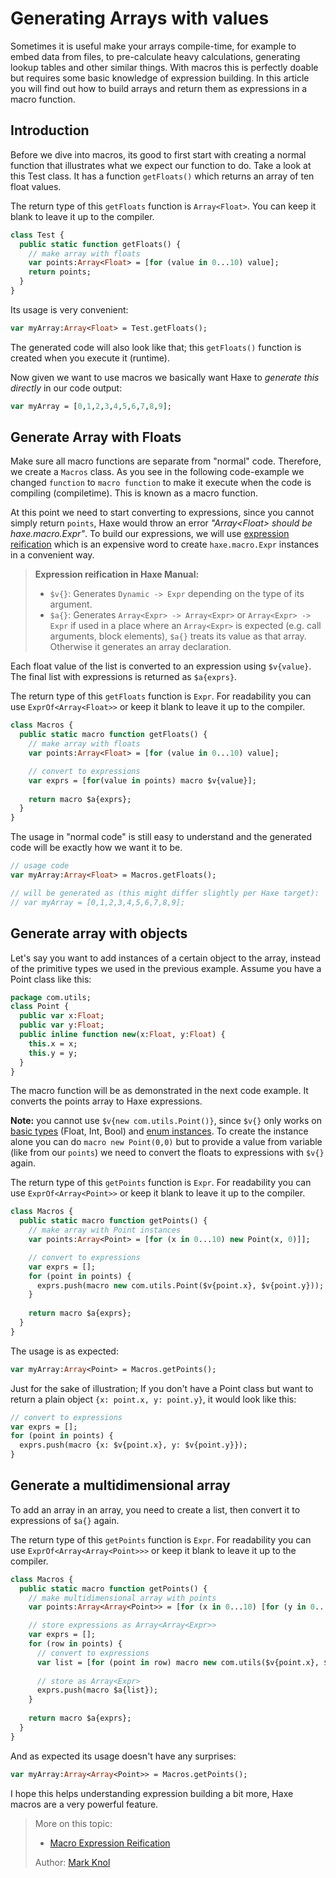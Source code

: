 [tags]: / "build-function,building-fields,array"

# Generating Arrays with values

Sometimes it is useful make your arrays compile-time, for example to embed data from files, to pre-calculate heavy calculations, generating lookup tables and other similar things. 
With macros this is perfectly doable but requires some basic knowledge of expression building. 
In this article you will find out how to build arrays and return them as expressions in a macro function.

## Introduction

Before we dive into macros, its good to first start with creating a normal function that illustrates what we expect our function to do.
Take a look at this Test class. It has a function `getFloats()` which returns an array of ten float values.

The return type of this `getFloats` function is `Array<Float>`. You can keep it blank to leave it up to the compiler.

```haxe
class Test {
  public static function getFloats() {
    // make array with floats
    var points:Array<Float> = [for (value in 0...10) value];
    return points;
  }
}
```

Its usage is very convenient:
```haxe
var myArray:Array<Float> = Test.getFloats();
```
The generated code will also look like that; this `getFloats()` function is created when you execute it (runtime). 

Now given we want to use macros we basically want Haxe to _generate this directly_ in our code output:

```haxe
var myArray = [0,1,2,3,4,5,6,7,8,9];
```

## Generate Array with Floats

Make sure all macro functions are separate from "normal" code. Therefore, we create a `Macros` class. 
As you see in the following code-example we changed `function` to `macro function` to make it execute when the code is compiling (compiletime). This is known as a macro function.

At this point we need to start converting to expressions, since you cannot simply return `points`, Haxe would throw an error _"Array&lt;Float&gt; should be haxe.macro.Expr"_.
To build our expressions, we will use [expression reification](https://haxe.org/manual/macro-reification-expression.html) which is an expensive word to create `haxe.macro.Expr` instances in a convenient way.

> **Expression reification in Haxe Manual:**  
> 
> * `$v{}`: Generates `Dynamic -> Expr` depending on the type of its argument. 
> * `$a{}`: Generates `Array<Expr> -> Array<Expr>` or `Array<Expr> -> Expr` if used in a place where an `Array<Expr>` is expected (e.g. call arguments, block elements), `$a{}` treats its value as that array. Otherwise it generates an array declaration.

Each float value of the list is converted to an expression using `$v{value}`.  
The final list with expressions is returned as `$a{exprs}`.

The return type of this `getFloats` function is `Expr`. For readability you can use `ExprOf<Array<Float>>` or keep it blank to leave it up to the compiler.

```haxe
class Macros {
  public static macro function getFloats() {
    // make array with floats
    var points:Array<Float> = [for (value in 0...10) value];

    // convert to expressions
    var exprs = [for(value in points) macro $v{value}];
    
    return macro $a{exprs};
  }
}
```

The usage in "normal code" is still easy to understand and the generated code will be exactly how we want it to be.
```haxe
// usage code
var myArray:Array<Float> = Macros.getFloats();

// will be generated as (this might differ slightly per Haxe target):
// var myArray = [0,1,2,3,4,5,6,7,8,9];
```

## Generate array with objects

Let's say you want to add instances of a certain object to the array, instead of the primitive types we used in the previous example. 
Assume you have a Point class like this:

```haxe
package com.utils;
class Point {
  public var x:Float;
  public var y:Float;
  public inline function new(x:Float, y:Float) {
    this.x = x;
    this.y = y;
  }
}
```

The macro function will be as demonstrated in the next code example. It converts the points array to Haxe expressions.

**Note:** you cannot use `$v{new com.utils.Point()}`, since `$v{}` only works on [basic types](https://haxe.org/manual/types-basic-types.html) (Float, Int, Bool) and [enum instances](https://haxe.org/manual/types-enum-instance.html).
To create the instance alone you can do `macro new Point(0,0)` but to provide a value from variable (like from our `points`) we need to convert the floats to expressions with `$v{}` again.

The return type of this `getPoints` function is `Expr`. For readability you can use `ExprOf<Array<Point>>` or keep it blank to leave it up to the compiler.
```haxe
class Macros {
  public static macro function getPoints() {
    // make array with Point instances
    var points:Array<Point> = [for (x in 0...10) new Point(x, 0)]];

    // convert to expressions
    var exprs = [];
    for (point in points) {
      exprs.push(macro new com.utils.Point($v{point.x}, $v{point.y}));
    }
    
    return macro $a{exprs};
  }
}
```

The usage is as expected:
```haxe
var myArray:Array<Point> = Macros.getPoints();
```

Just for the sake of illustration; If you don't have a Point class but want to return a plain object `{x: point.x, y: point.y}`, it would look like this:
```haxe
// convert to expressions
var exprs = [];
for (point in points) {
  exprs.push(macro {x: $v{point.x}, y: $v{point.y}});
}
```

## Generate a multidimensional array

To add an array in an array, you need to create a list, then convert it to expressions of `$a{}` again. 

The return type of this `getPoints` function is `Expr`. For readability you can use `ExprOf<Array<Array<Point>>>` or keep it blank to leave it up to the compiler.

```haxe
class Macros {
  public static macro function getPoints() {
    // make multidimensional array with points
    var points:Array<Array<Point>> = [for (x in 0...10) [for (y in 0...10) new Point(x, y)]];

    // store expressions as Array<Array<Expr>>
    var exprs = [];
    for (row in points) {
      // convert to expressions
      var list = [for (point in row) macro new com.utils($v{point.x}, $v{point.y})];
      
      // store as Array<Expr>
      exprs.push(macro $a{list});
    }
    
    return macro $a{exprs};
  }
}
```

And as expected its usage doesn't have any surprises:
```haxe
var myArray:Array<Array<Point>> = Macros.getPoints();
```


I hope this helps understanding expression building a bit more, Haxe macros are a very powerful feature.


> More on this topic: 
> 
> * [Macro Expression Reification](https://haxe.org/manual/macro-reification-expression.html)
> 
> Author: [Mark Knol](https://github.com/markknol)
